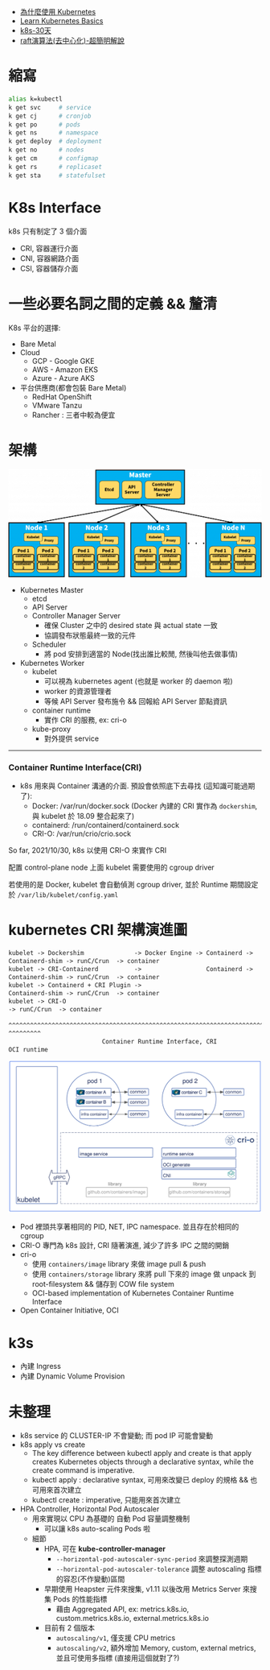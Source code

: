
- [為什麼使用 Kubernetes](https://blog.gcp.expert/kubernetes-gke-introduction/)
- [Learn Kubernetes Basics](https://kubernetes.io/docs/tutorials/kubernetes-basics/)
- [k8s-30天](https://ithelp.ithome.com.tw/articles/10192401)
- [raft演算法(去中心化)-超簡明解說](http://thesecretlivesofdata.com/raft/)


# 縮寫

```sh
alias k=kubectl
k get svc     # service
k get cj      # cronjob
k get po      # pods
k get ns      # namespace
k get deploy  # deployment
k get no      # nodes
k get cm      # configmap
k get rs      # replicaset
k get sta     # statefulset
```


# K8s Interface

k8s 只有制定了 3 個介面

- CRI, 容器運行介面
- CNI, 容器網路介面
- CSI, 容器儲存介面


# 一些必要名詞之間的定義 && 釐清

K8s 平台的選擇:

- Bare Metal
- Cloud
  - GCP - Google GKE
  - AWS - Amazon EKS
  - Azure - Azure AKS
- 平台供應商(都會包裝 Bare Metal)
  - RedHat OpenShift
  - VMware Tanzu
  - Rancher : 三者中較為便宜


# 架構

![Learn Kubernetes Basics](./img/k8s_arch-1024x437.png)


- Kubernetes Master
  - etcd
  - API Server
  - Controller Manager Server
    - 確保 Cluster 之中的 desired state 與 actual state 一致
    - 協調發布狀態最終一致的元件
  - Scheduler
    - 將 pod 安排到適當的 Node(找出誰比較閒, 然後叫他去做事情)
- Kubernetes Worker
  - kubelet
    - 可以視為 kubernetes agent (也就是 worker 的 daemon 啦)
    - worker 的資源管理者
    - 等候 API Server 發布施令 && 回報給 API Server 節點資訊
  - container runtime
    - 實作 CRI 的服務, ex: cri-o
  - kube-proxy
    - 對外提供 service

---


### Container Runtime Interface(CRI)

- k8s 用來與 Container 溝通的介面. 預設會依照底下去尋找 (這知識可能過期了):
  - Docker: /var/run/docker.sock  (Docker 內建的 CRI 實作為 `dockershim`, 與 kubelet 於 18.09 整合起來了)
  - containerd: /run/containerd/containerd.sock
  - CRI-O: /var/run/crio/crio.sock


So far, 2021/10/30, k8s 以使用 CRI-O 來實作 CRI

配置 control-plane node 上面 kubelet 需要使用的 cgroup driver

若使用的是 Docker, kubelet 會自動偵測 cgroup driver, 並於 Runtime 期間設定於 `/var/lib/kubelet/config.yaml`


# kubernetes CRI 架構演進圖

```
kubelet -> Dockershim              -> Docker Engine -> Containerd -> Containerd-shim -> runC/Crun  -> container
kubelet -> CRI-Containerd          ->                  Containerd -> Containerd-shim -> runC/Crun  -> container
kubelet -> Containerd + CRI Plugin ->                                Containerd-shim -> runC/Crun  -> container
kubelet -> CRI-O                                                                     -> runC/Crun  -> container
           ^^^^^^^^^^^^^^^^^^^^^^^^^^^^^^^^^^^^^^^^^^^^^^^^^^^^^^^^^^^^^^^^^^^^^^^^^    ^^^^^^^^^
                          Container Runtime Interface, CRI                              OCI runtime
```

![CRI-O](./img/CRI-O.png)

- Pod 裡頭共享著相同的 PID, NET, IPC namespace. 並且存在於相同的 cgroup
- CRI-O 專門為 k8s 設計, CRI 隨著演進, 減少了許多 IPC 之間的開銷
- cri-o
  - 使用 `containers/image` library 來做 image pull & push
  - 使用 `containers/storage` library 來將 pull 下來的 image 做 unpack 到 root-filesystem && 儲存到 COW file system
  - OCI-based implementation of Kubernetes Container Runtime Interface
- Open Container Initiative, OCI


# k3s

- 內建 Ingress
- 內建 Dynamic Volume Provision



# 未整理

- k8s service 的 CLUSTER-IP 不會變動; 而 pod IP 可能會變動
- k8s apply vs create
  - The key difference between kubectl apply and create is that apply creates Kubernetes objects through a declarative syntax, while the create command is imperative.
  - kubectl apply : declarative syntax, 可用來改變已 deploy 的規格 && 也可用來首次建立
  - kubectl create : imperative, 只能用來首次建立
- HPA Controller, Horizontal Pod Autoscaler
  - 用來實現以 CPU 為基礎的 自動 Pod 容量調整機制 
    - 可以讓 k8s auto-scaling Pods 啦
  - 細節
    - HPA, 可在 **kube-controller-manager**
      - `--horizontal-pod-autoscaler-sync-period` 來調整探測週期
      - `--horizontal-pod-autoscaler-tolerance` 調整 autoscaling 指標的容忍(不作變動)區間
    - 早期使用 Heapster 元件來搜集, v1.11 以後改用 Metrics Server 來搜集 Pods 的性能指標
      - 藉由 Aggregated API, ex: metrics.k8s.io, custom.metrics.k8s.io, external.metrics.k8s.io
    - 目前有 2 個版本
      - `autoscaling/v1`, 僅支援 CPU metrics
      - `autoscaling/v2`, 額外增加 Memory, custom, external metrics, 並且可使用多指標 (直接用這個就對了?)
